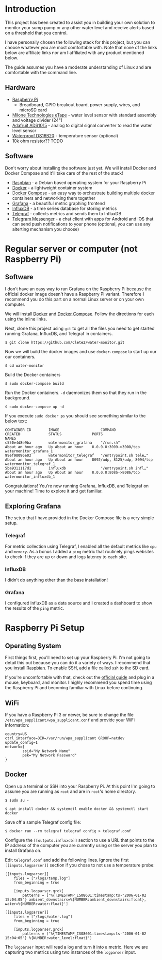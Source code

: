 # Introduction
This project has been created to assist you in building your own solution to monitor your sump pump or any other water level and receive alerts based on a threshold that you control.

I have personally chosen the following stack for this project, but you can choose whatever you are most comfortable with. Note that none of the links below are affiliate links nor am I affiliated with any product mentioned below.

The guide assumes you have a moderate understanding of Linux and are comfortable with the command line.

## Hardware
- [Raspberry Pi](https://www.raspberrypi.org)
  - Breadboard, GPIO breakout board, power supply, wires, and microSD card
- [Milone Technologies eTape](https://milonetech.com/products/standard-etape-assembly) - water level sensor with standard assembly and voltage divider (24")
- [Adafruit ADS1015](https://www.adafruit.com/product/1083) - analog to digital signal converter to read the water level sensor
- [Waterproof DS18B20](https://www.adafruit.com/product/381) - temperature sensor (optional)
- 10k ohm resistor?? TODO

## Software
Don't worry about installing the software just yet. We will install Docker and Docker Compose and it'll take care of the rest of the stack!
- [Raspbian](http://raspbian.org) - a Debian based operating system for your Raspberry Pi
- [Docker](https://docs.docker.com/install/) - a lightweight container system
- [Docker Compose](https://docs.docker.com/compose/install/) - an easy way to orchestrate building multiple docker containers and networking them together
- [Grafana](https://grafana.com) - a beautiful metric graphing frontend
- [InfluxDB](https://www.influxdata.com/time-series-platform/influxdb/) - a time series database for storing metrics
- [Telegraf](https://www.influxdata.com/time-series-platform/telegraf/) - collects metrics and sends them to InfluxDB
- [Telegram Messenger](https://telegram.org) - a chat client with apps for Android and iOS that can send push notifications to your phone (optional, you can use any alterting mechanism you choose)

# Regular server or computer (not Raspberry Pi)
## Software
I don't have an easy way to run Grafana on the Raspberry Pi because the official docker image doesn't have a Raspberry Pi variant. Therefore I recommend you do this part on a normal Linux server or on your own computer.

We will install [Docker](https://docs.docker.com/install/) and [Docker Compose](https://docs.docker.com/compose/install/). Follow the directions for each using the inline links.

Next, clone this project using `git` to get all the files you need to get started running Grafana, InfluxDB, and Telegraf in containers.

`$ git clone https://github.com/Clete2/water-monitor.git`

Now we will build the docker images and use `docker-compose` to start up our our containers.

`$ cd water-monitor`

Build the Docker containers

`$ sudo docker-compose build`

Run the Docker containers. `-d` daemonizes them so that they run in the background.

`$ sudo docker-compose up -d`

If you execute `sudo docker ps` you should see something similar to the below text:

    CONTAINER ID        IMAGE                   COMMAND                  CREATED             STATUS              PORTS                          NAMES
    c550e4d8e9ba        watermonitor_grafana    "/run.sh"                About an hour ago   Up About an hour    0.0.0.0:3000->3000/tcp         watermonitor_grafana_1
    99ef98096e03        watermonitor_telegraf   "/entrypoint.sh tele…"   About an hour ago   Up About an hour    8092/udp, 8125/udp, 8094/tcp   watermonitor_telegraf_1
    5ba9311117d1        influxdb                "/entrypoint.sh infl…"   About an hour ago   Up About an hour    0.0.0.0:8086->8086/tcp         watermonitor_influxdb_1

Congratulations! You're now running Grafana, InfluxDB, and Telegraf on your machine! Time to explore it and get familiar.

## Exploring Grafana
The setup that I have provided in the Docker Compose file is a very simple setup.

### Telegraf
For metric collection using Telegraf, I enabled all the default metrics like `cpu` and `memory`. As a bonus I added a `ping` metric that routinely pings websites to check if they are up or down and logs latency to each site.

### InfluxDB
I didn't do anything other than the base installation!

### Grafana
I configured InfluxDB as a data source and I created a dashboard to show the results of the `ping` metric.

# Raspberry Pi Setup
## Operating System
First things first, you'll need to set up your Raspberry Pi. I'm not going to detail this out because you can do it a variety of ways. I recommend that you install [Raspbian](http://raspbian.org). To enable SSH, add a file called `ssh` to the SD card.

If you're uncomfortable with that, check out the [official guide](https://www.raspberrypi.org/learning/software-guide/) and plug in a mouse, keyboard, and monitor. I highly recommend you spend time using the Raspberry Pi and becoming familiar with Linux before continuing.

## WiFi
If you have a Raspberry Pi 3 or newer, be sure to change the file `/etc/wpa_supplicant/wpa_supplicant.conf` and provide your WiFi information:

    country=US
    ctrl_interface=DIR=/var/run/wpa_supplicant GROUP=netdev
    update_config=1
    network={
            ssid="My Network Name"
            psk="My Network Password"
    }

## Docker
Open up a terminal or SSH into your Raspberry Pi. At this point I'm going to assume you are running as `root` and are in `root`'s home directory. 

`$ sudo su -`

`$ apt install docker && systemctl enable docker && systemctl start docker`

Save off a sample Telegraf config file:

`$ docker run --rm telegraf telegraf config > telegraf.conf`

Configure the `[[outputs.influxdb]]` section to use a URL that points to the IP address of the computer you are currently using or the server you plan to install Grafana on.

Edit `telegraf.conf` and add the following lines. Ignore the first `[[inputs.logparser]]` section if you chose to not use a temperature probe:

    [[inputs.logparser]]
        files = ["/logs/temp.log"]
        from_beginning = true

        [inputs.logparser.grok]
            patterns = ['%{TIMESTAMP_ISO8601:timestamp:ts-"2006-01-02 15:04:05"} ambient_downstairs=%{NUMBER:ambient_downstairs:float}, water=%{NUMBER:water:float}']

    [[inputs.logparser]]
        files = ["/logs/water.log"]
        from_beginning = true

        [inputs.logparser.grok]
            patterns = ['%{TIMESTAMP_ISO8601:timestamp:ts-"2006-01-02 15:04:05"} %{NUMBER:water_level:float}']

The `logparser` input will read a log and turn it into a metric. Here we are capturing two metrics using two instances of the `logparser` input.